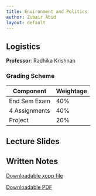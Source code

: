 ```yaml
---
title: Environment and Politics 
author: Zubair Abid
layout: default
---
```


## Logistics

**Professor**: Radhika Krishnan

### Grading Scheme

| Component     | Weightage |
|---------------|-----------|
| End Sem Exam  | 40%       |
| 4 Assignments | 40%       |
| Project       | 20%       |


## Lecture Slides


## Written Notes

[Downloadable xopp file](./epnotes.xopp)

[Downloadable PDF](./epnotes.pdf)
